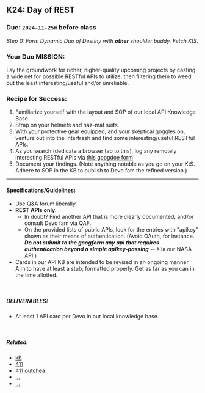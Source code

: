 ## K24: Day of REST
### Due: `2024-11-25m` before class

_Step 0: Form Dynamic Duo of Destiny with **other** shoulder buddy. Fetch KtS._

### Your Duo MISSION: 
Lay the groundwork for richer, higher-quality upcoming projects by casting a wide net for possible RESTful APIs to utilize, then filtering them to weed out the least interesting/useful and/or unreliable.

### Recipe for Success:
1. Familiarize yourself with the layout and SOP of our local API Knowledge Base.
1. Strap on your helmets and haz-mat suits.
1. With your protective gear equipped, and your skeptical goggles on, venture out into the Intertrash and find some interesting/useful RESTful APIs.
1. As you search (dedicate a browser tab to this), log any remotely interesting RESTful APIs via [this googdoe form](https://docs.google.com/forms/d/e/1FAIpQLSf7z2fEMWctbIB4HXxw5Rbs5Ppr45UzVj1mowV_R7mVPxogEQ/viewform)
1. Document your findings. (Note anything notable as you go on your KtS. Adhere to SOP in the KB to publish to Devo fam the refined version.)


--- 

#### Specifications/Guidelines:
* Use Q&A forum liberally.
* __REST APIs only.__
  - In doubt? Find another API that is more clearly documented, and/or consult Devo fam via QAF.
  - On the provided lists of public APIs, look for the entries with "apikey" shown as their means of authentication. (Avoid OAuth, for instance. ***Do not submit to the googform any api that requires authentication beyond a simple apikey-passing*** -- à la our NASA API.)
* Cards in our API KB are intended to be revised in an ongoing manner. Aim to have at least a stub, formatted properly. Get as far as you can in the time allotted.

<br>

##### DELIVERABLES:
* At least 1 API card per Devo in our local knowledge base.
<br>

##### Related:
* [kb](https://github.com/stuy-softdev/notes-and-code/tree/main/api_kb)  
* [411](https://en.wikipedia.org/wiki/411_(telephone_number))
* [411 outchea](https://www.urbandictionary.com/define.php?term=411)
* [...](https://www.whitepages.com/)
* [...](https://www.411.com/)
